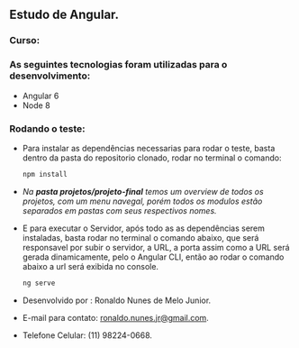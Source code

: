 ## Estudo de Angular.

### Curso: 

### As seguintes tecnologias foram utilizadas para o desenvolvimento:
* Angular 6
* Node 8

### Rodando o teste:
* Para instalar as dependências necessarias para rodar o teste, basta dentro da pasta do repositorio clonado, rodar no terminal o comando:
   ```cmd 
   npm install
   ```
* *Na **pasta projetos/projeto-final** temos um overview de todos os projetos, com um menu navegal, porém todos os modulos estão separados em pastas com seus respectivos nomes.*

* E para executar o Servidor, após todo as as dependências serem instaladas, basta rodar no terminal o comando abaixo, que será responsavel por subir o servidor, a URL, a porta assim como a URL será gerada dinamicamente, pelo o Angular CLI, então ao rodar o comando abaixo a url será exibida no console.
    ```cmd 
    ng serve
    ```
* Desenvolvido por : Ronaldo Nunes de Melo Junior.
* E-mail para contato: ronaldo.nunes.jr@gmail.com.
* Telefone Celular: (11) 98224-0668.
